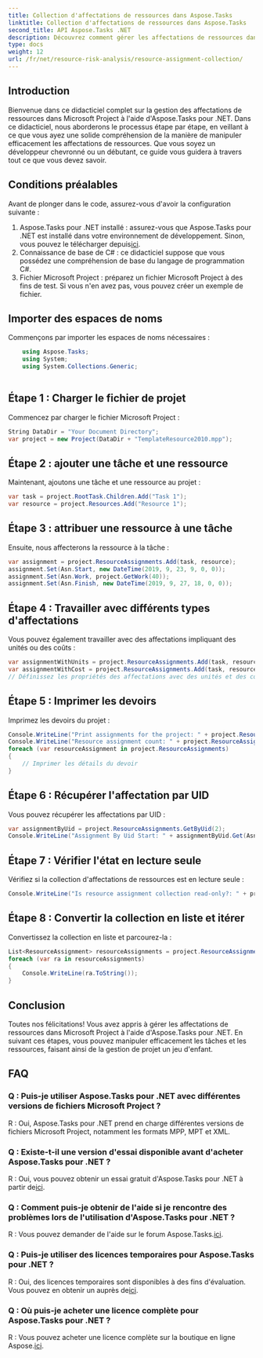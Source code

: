 ```yaml
---
title: Collection d'affectations de ressources dans Aspose.Tasks
linktitle: Collection d'affectations de ressources dans Aspose.Tasks
second_title: API Aspose.Tasks .NET
description: Découvrez comment gérer les affectations de ressources dans Microsoft Project à l'aide d'Aspose.Tasks pour .NET. Tutoriel étape par étape avec des exemples de code.
type: docs
weight: 12
url: /fr/net/resource-risk-analysis/resource-assignment-collection/
---
```

## Introduction
Bienvenue dans ce didacticiel complet sur la gestion des affectations de ressources dans Microsoft Project à l'aide d'Aspose.Tasks pour .NET. Dans ce didacticiel, nous aborderons le processus étape par étape, en veillant à ce que vous ayez une solide compréhension de la manière de manipuler efficacement les affectations de ressources. Que vous soyez un développeur chevronné ou un débutant, ce guide vous guidera à travers tout ce que vous devez savoir.
## Conditions préalables
Avant de plonger dans le code, assurez-vous d'avoir la configuration suivante :
1. Aspose.Tasks pour .NET installé : assurez-vous que Aspose.Tasks pour .NET est installé dans votre environnement de développement. Sinon, vous pouvez le télécharger depuis[ici](https://releases.aspose.com/tasks/net/).
2. Connaissance de base de C# : ce didacticiel suppose que vous possédez une compréhension de base du langage de programmation C#.
3. Fichier Microsoft Project : préparez un fichier Microsoft Project à des fins de test. Si vous n'en avez pas, vous pouvez créer un exemple de fichier.

## Importer des espaces de noms
Commençons par importer les espaces de noms nécessaires :
```csharp
    using Aspose.Tasks;
    using System;
    using System.Collections.Generic;
    
```
## Étape 1 : Charger le fichier de projet
Commencez par charger le fichier Microsoft Project :
```csharp
String DataDir = "Your Document Directory";
var project = new Project(DataDir + "TemplateResource2010.mpp");
```
## Étape 2 : ajouter une tâche et une ressource
Maintenant, ajoutons une tâche et une ressource au projet :
```csharp
var task = project.RootTask.Children.Add("Task 1");
var resource = project.Resources.Add("Resource 1");
```
## Étape 3 : attribuer une ressource à une tâche
Ensuite, nous affecterons la ressource à la tâche :
```csharp
var assignment = project.ResourceAssignments.Add(task, resource);
assignment.Set(Asn.Start, new DateTime(2019, 9, 23, 9, 0, 0));
assignment.Set(Asn.Work, project.GetWork(40));
assignment.Set(Asn.Finish, new DateTime(2019, 9, 27, 18, 0, 0));
```
## Étape 4 : Travailler avec différents types d'affectations
Vous pouvez également travailler avec des affectations impliquant des unités ou des coûts :
```csharp
var assignmentWithUnits = project.ResourceAssignments.Add(task, resource, 1d);
var assignmentWithCost = project.ResourceAssignments.Add(task, resource);
// Définissez les propriétés des affectations avec des unités et des coûts de la même manière, comme indiqué à l'étape 3.
```
## Étape 5 : Imprimer les devoirs
Imprimez les devoirs du projet :
```csharp
Console.WriteLine("Print assignments for the project: " + project.ResourceAssignments.ParentProject.Get(Prj.Name));
Console.WriteLine("Resource assignment count: " + project.ResourceAssignments.Count);
foreach (var resourceAssignment in project.ResourceAssignments)
{
    // Imprimer les détails du devoir
}
```
## Étape 6 : Récupérer l'affectation par UID
Vous pouvez récupérer les affectations par UID :
```csharp
var assignmentByUid = project.ResourceAssignments.GetByUid(2);
Console.WriteLine("Assignment By Uid Start: " + assignmentByUid.Get(Asn.Start));
```
## Étape 7 : Vérifier l'état en lecture seule
Vérifiez si la collection d'affectations de ressources est en lecture seule :
```csharp
Console.WriteLine("Is resource assignment collection read-only?: " + project.ResourceAssignments.IsReadOnly);
```
## Étape 8 : Convertir la collection en liste et itérer
Convertissez la collection en liste et parcourez-la :
```csharp
List<ResourceAssignment> resourceAssignments = project.ResourceAssignments.ToList();
foreach (var ra in resourceAssignments)
{
    Console.WriteLine(ra.ToString());
}
```

## Conclusion
Toutes nos félicitations! Vous avez appris à gérer les affectations de ressources dans Microsoft Project à l'aide d'Aspose.Tasks pour .NET. En suivant ces étapes, vous pouvez manipuler efficacement les tâches et les ressources, faisant ainsi de la gestion de projet un jeu d'enfant.
## FAQ
### Q : Puis-je utiliser Aspose.Tasks pour .NET avec différentes versions de fichiers Microsoft Project ?
R : Oui, Aspose.Tasks pour .NET prend en charge différentes versions de fichiers Microsoft Project, notamment les formats MPP, MPT et XML.
### Q : Existe-t-il une version d'essai disponible avant d'acheter Aspose.Tasks pour .NET ?
 R : Oui, vous pouvez obtenir un essai gratuit d'Aspose.Tasks pour .NET à partir de[ici](https://releases.aspose.com/).
### Q : Comment puis-je obtenir de l'aide si je rencontre des problèmes lors de l'utilisation d'Aspose.Tasks pour .NET ?
 R : Vous pouvez demander de l'aide sur le forum Aspose.Tasks.[ici](https://forum.aspose.com/c/tasks/15).
### Q : Puis-je utiliser des licences temporaires pour Aspose.Tasks pour .NET ?
 R : Oui, des licences temporaires sont disponibles à des fins d'évaluation. Vous pouvez en obtenir un auprès de[ici](https://purchase.aspose.com/temporary-license/).
### Q : Où puis-je acheter une licence complète pour Aspose.Tasks pour .NET ?
 R : Vous pouvez acheter une licence complète sur la boutique en ligne Aspose.[ici](https://purchase.aspose.com/buy).